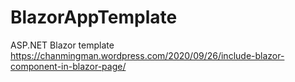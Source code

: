# BlazorAppTemplate
ASP.NET Blazor template
https://chanmingman.wordpress.com/2020/09/26/include-blazor-component-in-blazor-page/
